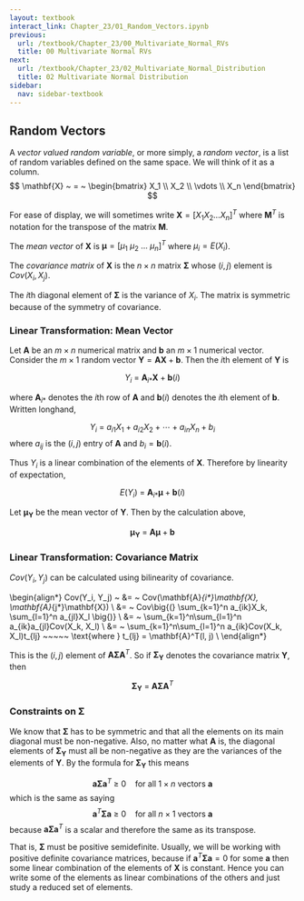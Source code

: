 ```yaml
---
layout: textbook
interact_link: Chapter_23/01_Random_Vectors.ipynb
previous:
  url: /textbook/Chapter_23/00_Multivariate_Normal_RVs
  title: 00 Multivariate Normal RVs
next:
  url: /textbook/Chapter_23/02_Multivariate_Normal_Distribution
  title: 02 Multivariate Normal Distribution
sidebar:
  nav: sidebar-textbook
---
```


## Random Vectors ##

A *vector valued random variable*, or more simply, a *random vector*, is a list of random variables defined on the same space. We will think of it as a column.
$$
\mathbf{X} ~ = ~ 
\begin{bmatrix}
X_1 \\
X_2 \\
\vdots \\
X_n
\end{bmatrix}
$$

For ease of display, we will sometimes write $\mathbf{X} = [X_1 X_2 \ldots X_n]^T$ where $\mathbf{M}^T$ is notation for the transpose of the matrix $\mathbf{M}$.

The *mean vector* of $\mathbf{X}$ is $\boldsymbol{\mu} = [\mu_1 ~ \mu_2 ~ \ldots ~ \mu_n]^T$ where $\mu_i = E(X_i)$.

The *covariance matrix* of $\mathbf{X}$ is the $n \times n$ matrix $\boldsymbol{\Sigma}$ whose $(i, j)$ element is $Cov(X_i, X_j)$. 

The $i$th diagonal element of $\boldsymbol{\Sigma}$ is the variance of $X_i$. The matrix is symmetric because of the symmetry of covariance.

### Linear Transformation: Mean Vector ###
Let $\mathbf{A}$ be an $m \times n$ numerical matrix and $\mathbf{b}$ an $m \times 1$ numerical vector. Consider the $m \times 1$ random vector  $\mathbf{Y} = \mathbf{AX} + \mathbf{b}$. Then the $i$th element of $\mathbf{Y}$ is 

$$
Y_i ~ = ~ \mathbf{A}_{i*}\mathbf{X} + \mathbf{b}(i)
$$ 

where $\mathbf{A}_{i*}$ denotes the $i$th row of $\mathbf{A}$ and $\mathbf{b}(i)$ denotes the $i$th element of $\mathbf{b}$. Written longhand,

$$
Y_i ~ = ~ a_{i1}X_1 + a_{i2}X_2 + \cdots + a_{in}X_n + b_i
$$
where $a_{ij}$ is the $(i, j)$ entry of $\mathbf{A}$ and $b_i = \mathbf{b}(i)$.

Thus $Y_i$ is a linear combination of the elements of $\mathbf{X}$. Therefore by linearity of expectation,

$$
E(Y_i) ~ = ~ \mathbf{A}_{i*} \boldsymbol{\mu} + \mathbf{b}(i)
$$

Let $\boldsymbol{\mu}_\mathbf{Y}$ be the mean vector of $\mathbf{Y}$. Then by the calculation above,

$$
\boldsymbol{\mu}_\mathbf{Y} ~ = ~ \mathbf{A} \boldsymbol{\mu} + \mathbf{b}
$$


### Linear Transformation: Covariance Matrix ###

$Cov(Y_i, Y_j)$ can be calculated using bilinearity of covariance.

\begin{align*}
Cov(Y_i, Y_j) ~ &= ~ Cov(\mathbf{A}_{i*}\mathbf{X}, \mathbf{A}_{j*}\mathbf{X}) \\
&= ~ Cov\big{(} \sum_{k=1}^n a_{ik}X_k, \sum_{l=1}^n a_{jl}X_l \big{)} \\
&= ~ \sum_{k=1}^n\sum_{l=1}^n a_{ik}a_{jl}Cov(X_k, X_l) \\
&= ~ \sum_{k=1}^n\sum_{l=1}^n a_{ik}Cov(X_k, X_l)t_{lj} ~~~~~ \text{where } t_{lj} = \mathbf{A}^T(l, j) \\
\end{align*}

This is the $(i, j)$ element of $\mathbf{A}\boldsymbol{\Sigma}\mathbf{A}^T$. So if $\boldsymbol{\Sigma}_\mathbf{Y}$ denotes the covariance matrix $\mathbf{Y}$, then

$$
\boldsymbol{\Sigma}_\mathbf{Y} ~ = ~ \mathbf{A} \boldsymbol{\Sigma} \mathbf{A}^T
$$

### Constraints on $\boldsymbol{\Sigma}$ ###
We know that $\boldsymbol{\Sigma}$ has to be symmetric and that all the elements on its main diagonal must be non-negative. Also, no matter what $\mathbf{A}$ is, the diagonal elements of $\boldsymbol{\Sigma}_\mathbf{Y}$ must all be non-negative as they are the variances of the elements of $\mathbf{Y}$. By the formula for $\boldsymbol{\Sigma}_\mathbf{Y}$ this means

$$
\mathbf{a} \boldsymbol{\Sigma} \mathbf{a}^T ~ \ge ~ 0 ~~~~ \text{for all } 1\times n \text{ vectors } \mathbf{a}
$$
which is the same as saying
$$
\mathbf{a}^T \boldsymbol{\Sigma} \mathbf{a} ~ \ge ~ 0 ~~~~ \text{for all } n\times 1 \text{ vectors } \mathbf{a}
$$
because $\mathbf{a} \boldsymbol{\Sigma} \mathbf{a}^T$ is a scalar and therefore the same as its transpose.

That is, $\boldsymbol{\Sigma}$ must be positive semidefinite. Usually, we will be working with positive definite covariance matrices, because if $\mathbf{a}^T \boldsymbol{\Sigma} \mathbf{a} = 0$ for some $\mathbf{a}$ then some linear combination of the elements of $\mathbf{X}$ is constant. Hence you can write some of the elements as linear combinations of the others and just study a reduced set of elements.
